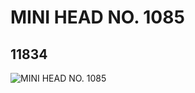 # MINI HEAD NO. 1085
## 11834
![MINI HEAD NO. 1085](https://lc-www-live-s.legocdn.com/media/bricks/5/2/6018044.jpg)